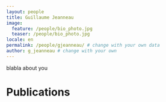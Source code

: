```yaml
---
layout: people
title: Guillaume Jeanneau
image:
  feature: /people/bio_photo.jpg 
  teaser: /people/bio_photo.jpg 
locale: en
permalink: /people/gjeanneau/ # change with your own data
author: g_jeanneau # change with your own 
---
```


blabla about you

# Publications
<!-- {% bibliography --file JohnDoe %} -->
